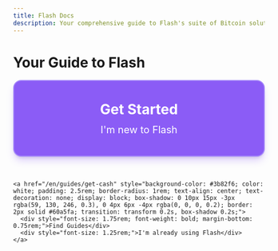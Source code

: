 ```yaml
---
title: Flash Docs
description: Your comprehensive guide to Flash's suite of Bitcoin solutions - mobile app, point of sale, Flashcard rewards, and online trading services
---
```


<div class="welcome-container flex flex-col items-center justify-center text-center mb-12">
  <h1 class="text-2xl sm:text-3xl font-bold">Your Guide to Flash</h1>
</div>

<!-- Stylish 3D buttons with explicit margin for spacing -->
<div class="choice-container max-w-5xl mx-auto px-6 mb-16">
  <div>
    <a href="/en/get-started" style="background-color: #8b5cf6; color: white; padding: 2.5rem; border-radius: 1rem; text-align: center; text-decoration: none; display: block; box-shadow: 0 10px 15px -3px rgba(139, 92, 246, 0.3), 0 4px 6px -4px rgba(0, 0, 0, 0.2); border: 2px solid #a78bfa; transition: transform 0.2s, box-shadow 0.2s; margin-bottom: 3rem;">
      <div style="font-size: 1.75rem; font-weight: bold; margin-bottom: 0.75rem;">Get Started</div>
      <div style="font-size: 1.25rem;">I'm new to Flash</div>
    </a>
    
    <a href="/en/guides/get-cash" style="background-color: #3b82f6; color: white; padding: 2.5rem; border-radius: 1rem; text-align: center; text-decoration: none; display: block; box-shadow: 0 10px 15px -3px rgba(59, 130, 246, 0.3), 0 4px 6px -4px rgba(0, 0, 0, 0.2); border: 2px solid #60a5fa; transition: transform 0.2s, box-shadow 0.2s;">
      <div style="font-size: 1.75rem; font-weight: bold; margin-bottom: 0.75rem;">Find Guides</div>
      <div style="font-size: 1.25rem;">I'm already using Flash</div>
    </a>
  </div>
</div>

<style>
  .choice-container :global(a:hover) {
    transform: translateY(-5px);
    box-shadow: 0 15px 20px -3px rgba(0, 0, 0, 0.2), 0 8px 8px -4px rgba(0, 0, 0, 0.1);
  }
</style>